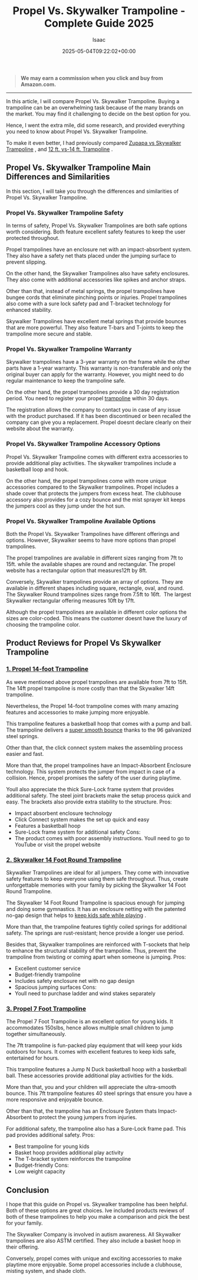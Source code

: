 ﻿---
author: Isaac
layout: post
title: Propel Vs. Skywalker Trampoline - Complete Guide 2025
date: '2025-05-04T09:22:02+00:00'
categories:
- Kids Playsets
- Product Reviews
tags: []
slug: /propel-vs-skywalker-trampoline/
lastmod: 2025-05-07T12:21:28+03:00
---
> **We may earn a commission when you click and buy from Amazon.com.**
>

---
In this article, I will compare Propel Vs. Skywalker Trampoline. Buying a trampoline can be an overwhelming task because of the many brands on the market. You may find it challenging to decide on the best option for you.

Hence, I went the extra mile, did some research, and provided everything you need to know about Propel Vs. Skywalker Trampoline.

To make it even better, I had previously compared
[Zupapa vs Skywalker Trampoline](https://pestpolicy.com/zupapa-vs-skywalker-trampoline/)
, and
[12 ft. vs-14 ft. Trampoline](https://pestpolicy.com/12-ft-vs-14-ft-trampoline/)
.
## Propel Vs. Skywalker Trampoline Main Differences and Similarities
In this section, I will take you through the differences and similarities of Propel Vs. Skywalker Trampoline.
### Propel Vs. Skywalker Trampoline  Safety
In terms of safety, Propel Vs. Skywalker Trampolines are both safe options worth considering. Both feature excellent safety features to keep the user protected throughout.

Propel trampolines have an enclosure net with an impact-absorbent system. They also have a safety net thats placed under the jumping surface to prevent slipping.

On the other hand, the Skywalker Trampolines also have safety enclosures. They also come with additional accessories like spikes and anchor straps.

Other than that, instead of metal springs, the propel trampolines have bungee cords that eliminate pinching points or injuries. Propel trampolines also come with a sure lock safety pad and T-bracket technology for enhanced stability.

Skywalker Trampolines have excellent metal springs that provide bounces that are more powerful. They also feature T-bars and T-joints to keep the trampoline more secure and stable.
### Propel Vs. Skywalker Trampoline Warranty
Skywalker trampolines have a 3-year warranty on the frame while the other parts have a 1-year warranty. This warranty is non-transferable and only the original buyer can apply for the warranty. However, you might need to do regular maintenance to keep the trampoline safe.

On the other hand, the propel trampolines provide a 30 day registration period. You need to register your propel
[trampoline](https://pestpolicy.com/best-backyard-trampolines/)
within 30 days.

The registration allows the company to contact you in case of any issue with the product purchased. If it has been discontinued or been recalled the company can give you a replacement. Propel doesnt declare clearly on their website about the warranty.
### Propel Vs. Skywalker Trampoline Accessory Options
Propel Vs. Skywalker Trampoline comes with different extra accessories to provide additional play activities. The skywalker trampolines include a basketball loop and hook.

On the other hand, the propel trampolines come with more unique accessories compared to the Skywalker trampolines. Propel includes a shade cover that protects the jumpers from excess heat. The clubhouse accessory also provides for a cozy bounce and the mist sprayer kit keeps the jumpers cool as they jump under the hot sun.
### Propel Vs. Skywalker Trampoline Available Options
Both the Propel Vs. Skywalker Trampolines have different offerings and options. However, Skywalker seems to have more options than propel trampolines.

The propel trampolines are available in different sizes ranging from 7ft to 15ft. while the available shapes are round and rectangular. The propel website has a rectangular option that measures12ft by 8ft.

Conversely, Skywalker trampolines provide an array of options. They are available in different shapes including square, rectangle, oval, and round. The Skywalker Round trampolines sizes range from 7.5ft to 16ft.  The largest Skywalker rectangular offering measures 10ft by 17ft.

Although the propel trampolines are available in different color options the sizes are color-coded. This means the customer doesnt have the luxury of choosing the trampoline color.
## Product Reviews for Propel Vs Skywalker Trampoline
### [1. Propel 14-foot Trampoline](https://www.amazon.com/dp/B08KSDFRXV/?tag=p-policy-20)
As weve mentioned above propel trampolines are available from 7ft to 15ft. The 14ft propel trampoline is more costly than that the Skywalker 14ft trampoline.

Nevertheless, the Propel 14-foot trampoline comes with many amazing features and accessories to make jumping more enjoyable.

This trampoline features a basketball hoop that comes with a pump and ball. The trampoline delivers a
[super smooth bounce](https://pestpolicy.com/best-long-trampolines-for-gymnastics/)
thanks to the 96 galvanized steel springs.

Other than that, the click connect system makes the assembling process easier and fast.

More than that, the propel trampolines have an Impact-Absorbent Enclosure technology. This system protects the jumper from impact in case of a collision. Hence, propel promises the safety of the user during playtime.

Youll also appreciate the thick Sure-Lock frame system that provides additional safety. The steel joint brackets make the setup process quick and easy. The brackets also provide extra stability to the structure.
Pros:
- Impact absorbent enclosure technology
- Click Connect system makes the set up quick and easy
- Features a basketball hoop
- Sure-Lock frame system for additional safety
Cons:
- The product comes with poor assembly instructions. Youll need to go to YouTube or visit the propel website
### [2. Skywalker 14 Foot Round Trampoline](https://www.amazon.com/dp/B07V42HFSL/?tag=p-policy-20)
Skywalker Trampolines are ideal for all jumpers. They come with innovative safety features to keep everyone using them safe throughout. Thus, create unforgettable memories with your family by picking the Skywalker 14 Foot Round Trampoline.

The Skywalker 14 Foot Round Trampoline is spacious enough for jumping and doing some gymnastics. It has an enclosure netting with the patented no-gap design that helps to
[keep kids safe while playing](https://pestpolicy.com/small-trampoline-for-toddlers/)
.

More than that, the trampoline features tightly coiled springs for additional safety. The springs are rust-resistant; hence provide a longer use period.

Besides that, Skywalker trampolines are reinforced with T-sockets that help to enhance the structural stability of the trampoline. Thus, prevent the trampoline from twisting or coming apart when someone is jumping.
Pros:
- Excellent customer service
- Budget-friendly trampoline
- Includes safety enclosure net with no gap design
- Spacious jumping surfaces
Cons:
- Youll need to purchase ladder and wind stakes separately
### [3. Propel 7 Foot Trampoline](https://www.amazon.com/dp/B00KOKVTJW/?tag=p-policy-20)
The Propel 7 Foot Trampoline is an excellent option for young kids. It accommodates 150slbs, hence allows multiple small children to jump together simultaneously.

The 7ft trampoline is fun-packed play equipment that will keep your kids outdoors for hours. It comes with excellent features to keep kids safe, entertained for hours.

This trampoline features a Jump N Duck basketball hoop with a basketball ball. These accessories provide additional play activities for the kids.

More than that, you and your children will appreciate the ultra-smooth bounce. This 7ft trampoline features 40 steel springs that ensure you have a more responsive and enjoyable bounce.

Other than that, the trampoline has an Enclosure System thats Impact-Absorbent to protect the young jumpers from injuries.

For additional safety, the trampoline also has a Sure-Lock frame pad. This pad provides additional safety.
Pros:
- Best trampoline for young kids
- Basket hoop provides additional play activity
- The T-bracket system reinforces the trampoline
- Budget-friendly
Cons:
- Low weight capacity
## Conclusion
I hope that this guide on Propel vs. Skywalker trampoline has been helpful. Both of these options are great choices. Ive included products reviews of both of these trampolines to help you make a comparison and pick the best for your family.

The Skywalker Company is involved in autism awareness. All Skywalker trampolines are also ASTM certified. They also include a basket hoop in their offering.

Conversely, propel comes with unique and exciting accessories to make playtime more enjoyable. Some propel accessories include a clubhouse, misting system, and shade cloth.
